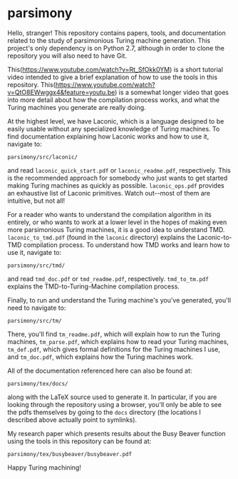 # parsimony

Hello, stranger! This repository contains papers, tools, and documentation related to the study of parsimonious Turing machine generation. This project's only dependency is on Python 2.7, although in order to clone the repository you will also need to have Git.

This(https://www.youtube.com/watch?v=Rt_SfOkk0YM) is a short tutorial video intended to give a brief explanation of how to use the tools in this repository. This(https://www.youtube.com/watch?v=QtO8EWwggx4&feature=youtu.be) is a somewhat longer video that goes into more detail about how the compilation process works, and what the Turing machines you generate are really doing.

At the highest level, we have Laconic, which is a language designed to be easily usable without any specialized knowledge of Turing machines. To find documentation explaining how Laconic works and how to use it, navigate to: 

```
parsimony/src/laconic/
```

and read ```laconic_quick_start.pdf``` or ```laconic_readme.pdf```, respectively. This is the recommended approach for somebody who just wants to get started making Turing machines as quickly as possible. ```laconic_ops.pdf``` provides an exhaustive list of Laconic primitives. Watch out--most of them are intuitive, but not all!

For a reader who wants to understand the compilation algorithm in its entirely, or who wants to work at a lower level in the hopes of making even more parsimonious Turing machines, it is a good idea to understand TMD. ```laconic_to_tmd.pdf``` (found in the ```laconic``` directory) explains the Laconic-to-TMD compilation process. To understand how TMD works and learn how to use it, navigate to:

```
parsimony/src/tmd/
```

and read ```tmd_doc.pdf``` or ```tmd_readme.pdf```, respectively. ```tmd_to_tm.pdf``` explains the TMD-to-Turing-Machine compilation process. 

Finally, to run and understand the Turing machine's you've generated, you'll need to navigate to:

```
parsimony/src/tm/
```

There, you'll find ```tm_readme.pdf```, which will explain how to run the Turing machines, ```tm_parse.pdf```, which explains how to read your Turing machines, ```tm_def.pdf```, which gives formal definitions for the Turing machines I use, and ```tm_doc.pdf```, which explains how the Turing machines work.

All of the documentation referenced here can also be found at:

```
parsimony/tex/docs/
```

along with the LaTeX source used to generate it. In particular, if you are looking through the repository using a browser, you'll only be able to see the pdfs themselves by going to the ```docs``` directory (the locations I described above actually point to symlinks).

My research paper which presents results about the Busy Beaver function using the tools in this repository can be found at: 

```
parsimony/tex/busybeaver/busybeaver.pdf
```

Happy Turing machining!
